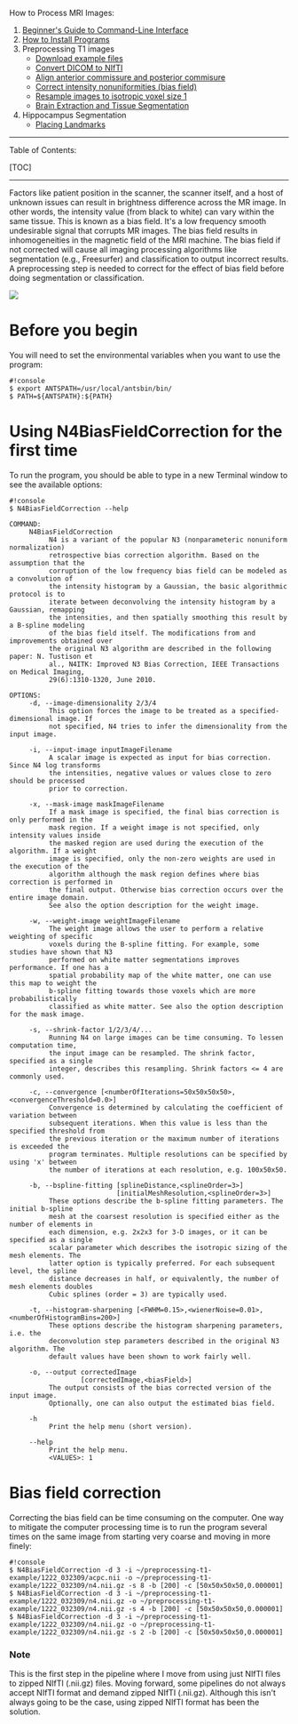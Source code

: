 How to Process MRI Images:

1. [Beginner's Guide to Command-Line Interface](begin_primer)
2. [How to Install Programs](Home)
3. Preprocessing T1 images
     * [Download example files](https://bitbucket.org/njhunsaker/preprocessing-t1-example)
     * [Convert DICOM to NIfTI](preprocessing_dcm2nii)
     * [Align anterior commissure and posterior commisure](preprocessing_acpcdetect)
     * [Correct intensity nonuniformities (bias field)](preprocessing_N4BiasFieldCorrection)
     * [Resample images to isotropic voxel size 1](preprocessing_resample)
     * [Brain Extraction and Tissue Segmentation](preprocessing_antscorticalthickness)
4. Hippocampus Segmentation
     * [Placing Landmarks](hpc_landmarks)

---------------------------------------

Table of Contents:

[TOC]

---------------------------------------

Factors like patient position in the scanner, the scanner itself, and a host of unknown issues can result in brightness difference across the MR image. In other words, the intensity value (from black to white) can vary within the same tissue. This is known as a bias field. It's a low frequency smooth undesirable signal that corrupts MR images. The bias field results in inhomogeneities in the magnetic field of the MRI machine. The bias field if not corrected will cause all imaging processing algorithms like segmentation (e.g., Freesurfer) and classification to output incorrect results. A preprocessing step is needed to correct for the effect of bias field before doing segmentation or classification. 

![](http://www.slicer.org/slicerWiki/images/thumb/7/77/MRI_Bias_Field_Correction_Slicer3_close_up.png/560px-MRI_Bias_Field_Correction_Slicer3_close_up.png)

# Before you begin

You will need to set the environmental variables when you want to use the program:

```
#!console
$ export ANTSPATH=/usr/local/antsbin/bin/
$ PATH=${ANTSPATH}:${PATH}
```

# Using N4BiasFieldCorrection for the first time

To run the program, you should be able to type in a new Terminal window to see the available options:

```
#!console
$ N4BiasFieldCorrection --help

COMMAND: 
     N4BiasFieldCorrection
          N4 is a variant of the popular N3 (nonparameteric nonuniform normalization) 
          retrospective bias correction algorithm. Based on the assumption that the 
          corruption of the low frequency bias field can be modeled as a convolution of 
          the intensity histogram by a Gaussian, the basic algorithmic protocol is to 
          iterate between deconvolving the intensity histogram by a Gaussian, remapping 
          the intensities, and then spatially smoothing this result by a B-spline modeling 
          of the bias field itself. The modifications from and improvements obtained over 
          the original N3 algorithm are described in the following paper: N. Tustison et 
          al., N4ITK: Improved N3 Bias Correction, IEEE Transactions on Medical Imaging, 
          29(6):1310-1320, June 2010. 

OPTIONS: 
     -d, --image-dimensionality 2/3/4
          This option forces the image to be treated as a specified-dimensional image. If 
          not specified, N4 tries to infer the dimensionality from the input image. 

     -i, --input-image inputImageFilename
          A scalar image is expected as input for bias correction. Since N4 log transforms 
          the intensities, negative values or values close to zero should be processed 
          prior to correction. 

     -x, --mask-image maskImageFilename
          If a mask image is specified, the final bias correction is only performed in the 
          mask region. If a weight image is not specified, only intensity values inside 
          the masked region are used during the execution of the algorithm. If a weight 
          image is specified, only the non-zero weights are used in the execution of the 
          algorithm although the mask region defines where bias correction is performed in 
          the final output. Otherwise bias correction occurs over the entire image domain. 
          See also the option description for the weight image. 

     -w, --weight-image weightImageFilename
          The weight image allows the user to perform a relative weighting of specific 
          voxels during the B-spline fitting. For example, some studies have shown that N3 
          performed on white matter segmentations improves performance. If one has a 
          spatial probability map of the white matter, one can use this map to weight the 
          b-spline fitting towards those voxels which are more probabilistically 
          classified as white matter. See also the option description for the mask image. 

     -s, --shrink-factor 1/2/3/4/...
          Running N4 on large images can be time consuming. To lessen computation time, 
          the input image can be resampled. The shrink factor, specified as a single 
          integer, describes this resampling. Shrink factors <= 4 are commonly used. 

     -c, --convergence [<numberOfIterations=50x50x50x50>,<convergenceThreshold=0.0>]
          Convergence is determined by calculating the coefficient of variation between 
          subsequent iterations. When this value is less than the specified threshold from 
          the previous iteration or the maximum number of iterations is exceeded the 
          program terminates. Multiple resolutions can be specified by using 'x' between 
          the number of iterations at each resolution, e.g. 100x50x50. 

     -b, --bspline-fitting [splineDistance,<splineOrder=3>]
                           [initialMeshResolution,<splineOrder=3>]
          These options describe the b-spline fitting parameters. The initial b-spline 
          mesh at the coarsest resolution is specified either as the number of elements in 
          each dimension, e.g. 2x2x3 for 3-D images, or it can be specified as a single 
          scalar parameter which describes the isotropic sizing of the mesh elements. The 
          latter option is typically preferred. For each subsequent level, the spline 
          distance decreases in half, or equivalently, the number of mesh elements doubles 
          Cubic splines (order = 3) are typically used. 

     -t, --histogram-sharpening [<FWHM=0.15>,<wienerNoise=0.01>,<numberOfHistogramBins=200>]
          These options describe the histogram sharpening parameters, i.e. the 
          deconvolution step parameters described in the original N3 algorithm. The 
          default values have been shown to work fairly well. 

     -o, --output correctedImage
                  [correctedImage,<biasField>]
          The output consists of the bias corrected version of the input image. 
          Optionally, one can also output the estimated bias field. 

     -h 
          Print the help menu (short version). 

     --help 
          Print the help menu. 
          <VALUES>: 1
```

# Bias field correction

Correcting the bias field can be time consuming on the computer. One way to mitigate the computer processing time is to run the program several times on the same image from starting very coarse and moving in more finely:

```
#!console
$ N4BiasFieldCorrection -d 3 -i ~/preprocessing-t1-example/1222_032309/acpc.nii -o ~/preprocessing-t1-example/1222_032309/n4.nii.gz -s 8 -b [200] -c [50x50x50x50,0.000001]
$ N4BiasFieldCorrection -d 3 -i ~/preprocessing-t1-example/1222_032309/n4.nii.gz -o ~/preprocessing-t1-example/1222_032309/n4.nii.gz -s 4 -b [200] -c [50x50x50x50,0.000001]
$ N4BiasFieldCorrection -d 3 -i ~/preprocessing-t1-example/1222_032309/n4.nii.gz -o ~/preprocessing-t1-example/1222_032309/n4.nii.gz -s 2 -b [200] -c [50x50x50x50,0.000001]
```

### Note

This is the first step in the pipeline where I move from using just NIfTI files to zipped NIfTI (.nii.gz) files. Moving forward, some pipelines do not always accept NIfTI format and demand zipped NIfTI (.nii.gz). Although this isn't always going to be the case, using zipped NIfTI format has been the solution.